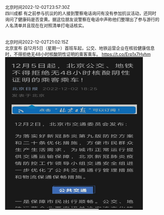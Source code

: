 北京时间2022-12-02T23:57:30Z<br>四川成都 
有之前参与抗议的的人接到警察电话询问有没有参加抗议活动，还同时询问了健康码是否变黄。据这位朋友说警察在电话中声称他们整理出了参与游行的人名清单并且现在在对照清单打电话核实。<br><br><br>北京时间2022-12-02T21:02:15Z<br>北京宣布 自12月5日（星期一）首班车起，公交、地铁运营企业在核验健康信息时，不得拒绝无48小时核酸阴性证明的乘客乘车。 https://t.co/Erp1x7Hyhm<br><img src='/temp/image/2022/n-Month-12/1598663839418970112_0.jpg' width='450' height='500'><br><br>